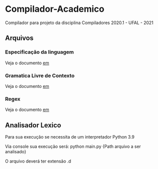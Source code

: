 # Compilador-Academico

Compilador para projeto da disciplina Compiladores 2020.1 - UFAL - 2021

## Arquivos

### Especificação da linguagem

Veja o documento [em](https://docs.google.com/document/d/1KGHPbxSzmB6DH5mQyn4ekfozF5iOJPLcbJ-nBMaehsY/edit?usp=sharing)

### Gramatica Livre de Contexto

Veja o documento [em](https://docs.google.com/document/d/1_DRJOw8IQEj7b09CXCnQBZNyUTOiKdDQm80lMoc9lZ8/edit?usp=sharing)

### Regex

Veja o documento [em](https://docs.google.com/document/d/1OE9j6WDFyTFlIAnb75qVPFhLUz7zn7vpzmzlrCim52I/edit?usp=sharing)

## Analisador Lexico

Para sua execução se necessita de um interpretador Python 3.9

Via console sua execução será:
    python main.py {Path arquivo a ser analisado}

O arquivo deverá ter extensão .d
